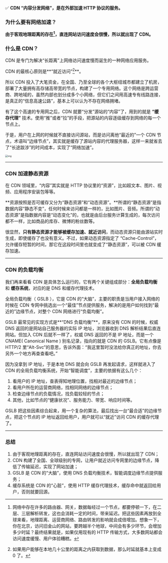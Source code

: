 :white_check_mark: **CDN “内容分发网络”，是在外部加速 HTTP 协议的服务。**



### 为什么要有网络加速？

**由于客观地理距离的存在[^1]，直连网站访问速度会很慢，所以就出现了 CDN。**



### 什么是 CDN？

CDN 是专门为解决“长距离”上网络访问速度慢而诞生的一种网络应用服务。

CDN 的最核心原则是**“就近访问”[^2]**。

所以 CDN 投入了大笔资金，在全国、乃至全球的各个大枢纽城市都建立了机房，部署了大量拥有高存储高带宽的节点，构建了一个专用网络。这个网络是跨运营商、跨地域的，虽然内部也划分成多个小网络，但它们之间用高速专有线路连接，是真正的“信息高速公路”，基本上可以认为不存在网络拥堵。

有了这个高速的专用网之后，CDN 就要“分发”源站的“内容”了，用到的就是 **“缓存代理”** 技术。使用“推”或者“拉”的手段，把源站的内容逐级缓存到网络的每一个节点上。

于是，用户在上网的时候就不直接访问源站，而是访问离他“最近的”一个 CDN 节点，术语叫“边缘节点”，其实就是缓存了源站内容的代理服务器，这样一来就省去了“长途跋涉”的时间成本，实现了“网络加速”。

<img src="https://static001.geekbang.org/resource/image/46/5b/46d1dbbb545fcf3cfb53407e0afe9a5b.png?wh=1291*787" alt="img" style="zoom:50%;" />

-----------

### CDN 加速静态资源

在 CDN 领域里，“内容”其实就是 HTTP 协议里的“资源”，比如超文本、图片、视频、应用程序安装包等等。

**资源按照是否可缓存又分为“静态资源”和“动态资源”。**所谓的“静态资源”是指数据内容“静态不变”，任何时候来访问都是一样的，比如图片、音频。所谓的“动态资源”是指数据内容是“动态变化”的，也就是由后台服务计算生成的，每次访问都不一样，比如商品的库存、微博的粉丝数等。

很显然，**只有静态资源才能够被缓存加速、就近访问**，而动态资源只能由源站实时生成，即使缓存了也没有意义。不过，如果动态资源指定了 “Cache-Control”，允许缓存短暂的时间，那它在这段时间里也就变成了“静态资源”，可以被 CDN 缓存加速。

---------

### CDN 的负载均衡

我们再来看看 CDN 是具体怎么运行的，它有两个关键组成部分：**全局负载均衡** 和 **缓存系统**，对应的是 DNS 和缓存代理技术。



全局负载均衡（ GSLB ），它是 CDN 的“大脑”，主要的职责是当用户接入网络的时候在 CDN 专网中挑选出一个“最佳”节点提供服务，解决的是用户如何找到“最近的”边缘节点，对整个 CDN 网络进行“负载均衡”。

GSLB 最常见的实现方式是**“DNS 负载均衡”**，原来没有 CDN 的时候，权威 DNS 返回的是网站自己服务器的实际 IP 地址，浏览器收到 DNS 解析结果后直连网站。但加入 CDN 后就不一样了，权威 DNS 返回的不是 IP 地址，而是一个 CNAME( Canonical Name ) 别名记录，指向的就是 CDN 的 GSLB。它有点像是 HTTP/2 里“Alt-Svc”的意思，告诉外面：“我这里暂时没法给你真正的地址，你去另外一个地方再查查看吧。”

因为没拿到 IP 地址，于是本地 DNS 就会向 GSLB 再发起请求，这样就进入了 CDN 的全局负载均衡系统，开始“智能调度”，主要的依据有这么几个：

1. 看用户的 IP 地址，查表得知地理位置，找相对最近的边缘节点；
2. 看用户所在的运营商网络，找相同网络的边缘节点；
3. 检查边缘节点的负载情况，找负载较轻的节点；
4. 其他，比如节点的“健康状况”、服务能力、带宽、响应时间等。

GSLB 把这些因素综合起来，用一个复杂的算法，最后找出一台“最合适”的边缘节点，把这个节点的 IP 地址返回给用户，用户就可以“就近”访问 CDN 的缓存代理了。

----







### 总结

1. 由于客观地理距离的存在，直连网站访问速度会很慢，所以就出现了 CDN；
2. CDN 构建了全国、全球级别的专网，让用户就近访问专网里的边缘节点，降低了传输延迟，实现了网站加速；
3. GSLB 是 CDN 的“大脑”，使用 DNS 负载均衡技术，智能调度边缘节点提供服务；
4. 缓存系统是 CDN 的“心脏”，使用 HTTP 缓存代理技术，缓存命中就返回给用户，否则就要回源。































[^1]: 网络中存在许多的路由器、网关，数据每经过一个节点，都要停顿一下，在二层、三层解析转发，这也会消耗一定的时间，带来延迟。把这些因素再放到全球来看，地理距离、运营商网络、路由转发的影响就会成倍增加。想象一下，你在北京，访问旧金山的网站，要跨越半个地球，中间会有多少环节，会增加多少时延？最终结果就是，如果仅用现有的 HTTP 传输方式，大多数网站都会访问速度缓慢、用户体验糟糕。
[^2]: 如果用户能够在本地几十公里的距离之内获取到数据，那么时延就基本上变成 0 了。









